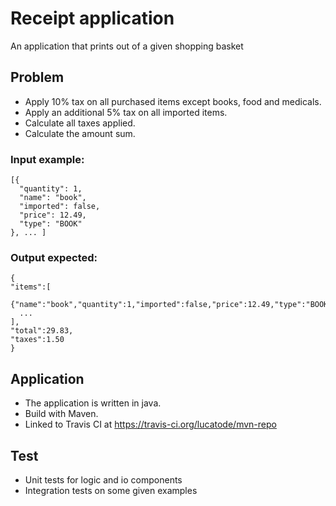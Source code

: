 # Receipt application
An application that prints out of a given shopping basket

## Problem
* Apply 10% tax on all purchased items except books, food and medicals.
* Apply an additional 5% tax on all imported items.
* Calculate all taxes applied.
* Calculate the amount sum.

### Input example:
```
[{
  "quantity": 1,
  "name": "book",
  "imported": false,
  "price": 12.49,
  "type": "BOOK"
}, ... ]
```


### Output expected:
```
{
"items":[
  {"name":"book","quantity":1,"imported":false,"price":12.49,"type":"BOOK"},
  ...
],
"total":29.83,
"taxes":1.50
}
```

## Application
* The application is written in java. 
* Build with Maven.
* Linked to Travis CI at https://travis-ci.org/lucatode/mvn-repo


## Test
* Unit tests for logic and io components
* Integration tests on some given examples









